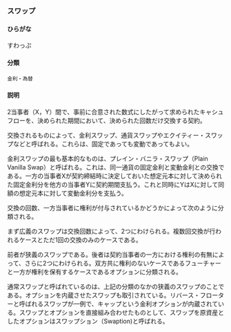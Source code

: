 <div style="display:none;">

## [あ行](securities-terms?id=あ行)
## [か行](securities-terms?id=か行)
## [さ行](securities-terms?id=さ行)

</div>

### スワップ

#### ひらがな

すわっぷ

#### 分類

`金利・為替`

#### 説明

2当事者（X，Y）間で、事前に合意された数式にしたがって求められたキャシュフローを、決められた期間において、決められた回数だけ交換する契約。交換されるものによって、金利スワップ、通貨スワップやエクイティー・スワップなどと呼ばれる。これらは、固定であっても変動であってもよい。
金利スワップの最も基本的なものは、プレイン・バニラ・スワップ（Plain Vanilla Swap）と呼ばれる。これは、同一通貨の固定金利と変動金利との交換である。一方の当事者Xが契約締結時に決定しておいた想定元本に対して決められた固定金利分を他方の当事者Yに契約期間支払う。これと同時にYはXに対して同額の想定元本に対して変動金利分を支払う。
交換の回数、一方当事者に権利が付与されているかどうかによって次のように分類される。
まず広義のスワップは交換回数によって、2つにわけられる。複数回交換が行われるケースとただ1回の交換のみのケースである。
前者が狭義のスワップである。後者は契約当事者の一方における権利の有無によって、さらに2つにわけられる。双方共に権利のないケースであるフューチャーと一方が権利を保有するケースであるオプションに分類される。
通常スワップと呼ばれているのは、上記の分類のなかの狭義のスワップのことである。オプションを内蔵させたスワップも取引されている。リバース・フローターと呼ばれるスワップが一例で、キャップという金利オプションが内蔵されている。スワップとオプションを直接組み合わせたものとして、スワップを原資産としたオプションはスワップション（Swaption)と呼ばれる。

<div style="display:none;">

## [た行](securities-terms?id=た行)
## [な行](securities-terms?id=な行)
## [は行](securities-terms?id=は行)
## [ま行](securities-terms?id=ま行)
## [や行](securities-terms?id=や行)
## [ら行](securities-terms?id=ら行)
## [わ行](securities-terms?id=わ行)
## [英数字・記号](securities-terms?id=英数字・記号)

</div>

